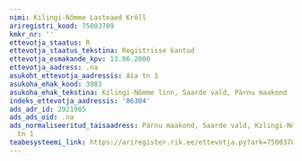```yaml
---
nimi: Kilingi-Nõmme Lasteaed Krõll
ariregistri_kood: 75003789
kmkr_nr: ''
ettevotja_staatus: R
ettevotja_staatus_tekstina: Registrisse kantud
ettevotja_esmakande_kpv: 13.06.2000
ettevotja_aadress: .na
asukoht_ettevotja_aadressis: Aia tn 1
asukoha_ehak_kood: 3083
asukoha_ehak_tekstina: Kilingi-Nõmme linn, Saarde vald, Pärnu maakond
indeks_ettevotja_aadressis: '86304'
ads_adr_id: 2921985
ads_ads_oid: .na
ads_normaliseeritud_taisaadress: Pärnu maakond, Saarde vald, Kilingi-Nõmme linn, Aia
  tn 1
teabesysteemi_link: https://ariregister.rik.ee/ettevotja.py?ark=75003789&ref=rekvisiidid
---
```

